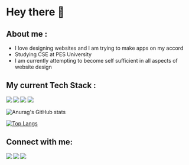 <h1>Hey there 👋</h1>

<h2>About me : </h2>

 - I love designing websites and I am trying to make apps on my accord
 - Studying CSE at PES University
 - I am currently attempting to become self sufficient in all aspects of website design

<h2> My current Tech Stack : </h2>
<img align="left" src="https://img.icons8.com/color/48/000000/python--v1.png"/> <img align="left" src="https://img.icons8.com/color/48/000000/html-5.png"/> <img align=" left"src="https://img.icons8.com/color/48/000000/css3.png"/> <img src="https://img.icons8.com/color/48/000000/c-programming.png"/>


![Anurag's GitHub stats](https://github-readme-stats.vercel.app/api?username=Mohamed-Ayaan358&show_icons=true&theme=tokyonight)


[![Top Langs](https://github-readme-stats.vercel.app/api/top-langs/?username=Mohamed-Ayaan358&layout=compact&theme=tokyonight)](https://github.com/anuraghazra/github-readme-stats)


<h2> Connect with me: </h2>

[<img src="https://img.icons8.com/color/48/000000/linkedin.png"/>][linkedin]
[<img align="left" src="https://img.icons8.com/fluent/48/000000/instagram-new.png"/>][instagram]
[<img align="left" src="https://img.icons8.com/fluent/48/000000/gmail.png"/>][email]

[linkedin]: https://www.linkedin.com/in/mohamed-ayaan-1750311b8/
[instagram]: https://www.instagram.com/ayaan_8/
[email]: mailto:ayaan35813@gmail.com
